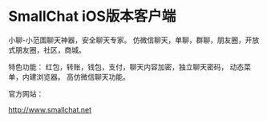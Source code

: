 # SmallChat iOS版本客户端


小聊-小范围聊天神器，安全聊天专家。 仿微信聊天，单聊，群聊，朋友圈，开放式朋友圈，社区，商城。

特色功能：
红包，转账，钱包，支付，聊天内容加密，独立聊天密码，
动态菜单，内建浏览器。
高仿微信聊天功能。


官方网站：

http://www.smallchat.net
